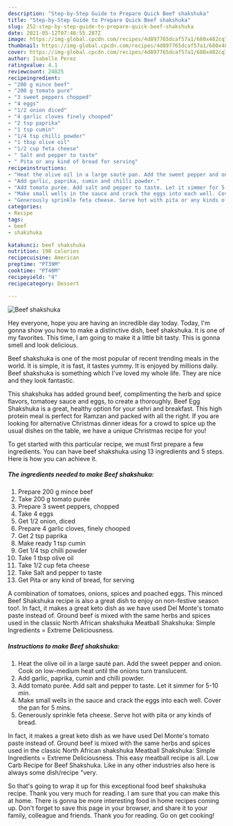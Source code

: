 ```yaml
---
description: "Step-by-Step Guide to Prepare Quick Beef shakshuka"
title: "Step-by-Step Guide to Prepare Quick Beef shakshuka"
slug: 252-step-by-step-guide-to-prepare-quick-beef-shakshuka
date: 2021-05-12T07:48:55.287Z
image: https://img-global.cpcdn.com/recipes/4d897765dcaf57a1/680x482cq70/beef-shakshuka-recipe-main-photo.jpg
thumbnail: https://img-global.cpcdn.com/recipes/4d897765dcaf57a1/680x482cq70/beef-shakshuka-recipe-main-photo.jpg
cover: https://img-global.cpcdn.com/recipes/4d897765dcaf57a1/680x482cq70/beef-shakshuka-recipe-main-photo.jpg
author: Isabelle Perez
ratingvalue: 4.1
reviewcount: 24825
recipeingredient:
- "200 g mince beef"
- "200 g tomato pure"
- "3 sweet peppers chopped"
- "4 eggs"
- "1/2 onion diced"
- "4 garlic cloves finely chooped"
- "2 tsp paprika"
- "1 tsp cumin"
- "1/4 tsp chilli powder"
- "1 tbsp olive oil"
- "1/2 cup feta cheese"
- " Salt and pepper to taste"
- " Pita or any kind of bread for serving"
recipeinstructions:
- "Heat the olive oil in a large sauté pan. Add the sweet pepper and onion. Cook on low-medium heat until the onions turn translucent."
- "Add garlic, paprika, cumin and chilli powder."
- "Add tomato purée. Add salt and pepper to taste. Let it simmer for 5-10 min."
- "Make small wells in the sauce and crack the eggs into each well. Cover the pan for 5 mins."
- "Generously sprinkle feta cheese. Serve hot with pita or any kinds of bread."
categories:
- Recipe
tags:
- beef
- shakshuka

katakunci: beef shakshuka 
nutrition: 198 calories
recipecuisine: American
preptime: "PT39M"
cooktime: "PT40M"
recipeyield: "4"
recipecategory: Dessert

---
```



![Beef shakshuka](https://img-global.cpcdn.com/recipes/4d897765dcaf57a1/680x482cq70/beef-shakshuka-recipe-main-photo.jpg)

Hey everyone, hope you are having an incredible day today. Today, I'm gonna show you how to make a distinctive dish, beef shakshuka. It is one of my favorites. This time, I am going to make it a little bit tasty. This is gonna smell and look delicious.

Beef shakshuka is one of the most popular of recent trending meals in the world. It is simple, it is fast, it tastes yummy. It is enjoyed by millions daily. Beef shakshuka is something which I've loved my whole life. They are nice and they look fantastic.

This shakshuka has added ground beef, complimenting the herb and spice flavors, tomatoey sauce and eggs, to create a thoroughly. Beef Egg Shakshuka is a great, healthy option for your sehri and breakfast. This high protein meal is perfect for Ramzan and packed with all the right. If you are looking for alternative Christmas dinner ideas for a crowd to spice up the usual dishes on the table, we have a unique Christmas recipe for you!


To get started with this particular recipe, we must first prepare a few ingredients. You can have beef shakshuka using 13 ingredients and 5 steps. Here is how you can achieve it.

<!--inarticleads1-->

##### The ingredients needed to make Beef shakshuka:

1. Prepare 200 g mince beef
1. Take 200 g tomato purée
1. Prepare 3 sweet peppers, chopped
1. Take 4 eggs
1. Get 1/2 onion, diced
1. Prepare 4 garlic cloves, finely chooped
1. Get 2 tsp paprika
1. Make ready 1 tsp cumin
1. Get 1/4 tsp chilli powder
1. Take 1 tbsp olive oil
1. Take 1/2 cup feta cheese
1. Take  Salt and pepper to taste
1. Get  Pita or any kind of bread, for serving


A combination of tomatoes, onions, spices and poached eggs. This minced Beef Shakshuka recipe is also a great dish to enjoy on non-festive season too!. In fact, it makes a great keto dish as we have used Del Monte&#39;s tomato paste instead of. Ground beef is mixed with the same herbs and spices used in the classic North African shakshuka Meatball Shakshuka: Simple Ingredients = Extreme Deliciousness. 

<!--inarticleads2-->

##### Instructions to make Beef shakshuka:

1. Heat the olive oil in a large sauté pan. Add the sweet pepper and onion. Cook on low-medium heat until the onions turn translucent.
1. Add garlic, paprika, cumin and chilli powder.
1. Add tomato purée. Add salt and pepper to taste. Let it simmer for 5-10 min.
1. Make small wells in the sauce and crack the eggs into each well. Cover the pan for 5 mins.
1. Generously sprinkle feta cheese. Serve hot with pita or any kinds of bread.


In fact, it makes a great keto dish as we have used Del Monte&#39;s tomato paste instead of. Ground beef is mixed with the same herbs and spices used in the classic North African shakshuka Meatball Shakshuka: Simple Ingredients = Extreme Deliciousness. This easy meatball recipe is all. Low Carb Recipe for Beef Shakshuka. Like in any other industries also here is always some dish/recipe &#34;very. 

So that's going to wrap it up for this exceptional food beef shakshuka recipe. Thank you very much for reading. I am sure that you can make this at home. There is gonna be more interesting food in home recipes coming up. Don't forget to save this page in your browser, and share it to your family, colleague and friends. Thank you for reading. Go on get cooking!
